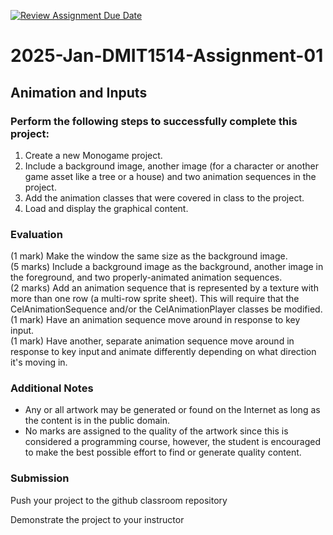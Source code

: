 [![Review Assignment Due Date](https://classroom.github.com/assets/deadline-readme-button-22041afd0340ce965d47ae6ef1cefeee28c7c493a6346c4f15d667ab976d596c.svg)](https://classroom.github.com/a/wdFmkppa)
# 2025-Jan-DMIT1514-Assignment-01
## Animation and Inputs 

### Perform the following steps to successfully complete this project:  

1. Create a new Monogame project.
2. Include a background image, another image (for a character or another game asset like a tree or a house) and two animation sequences in the project.
3. Add the animation classes that were covered in class to the project.
4. Load and display the graphical content.  

### Evaluation  
(1 mark) Make the window the same size as the background image.  
(5 marks) Include a background image as the background, another image in the foreground, and two properly-animated animation sequences.  
(2 marks) Add an animation sequence that is represented by a texture with more than one row (a multi-row sprite sheet). This will require that the CelAnimationSequence and/or the CelAnimationPlayer classes be modified.  
(1 mark) Have an animation sequence move around in response to key input.  
(1 mark) Have another, separate animation sequence move around in response to key input and animate differently depending on what direction it's moving in.  

### Additional Notes
- Any or all artwork may be generated or found on the Internet as long as the content is in the public domain.  
- No marks are assigned to the quality of the artwork since this is considered a programming course, however, the student is encouraged to make the best possible effort to find or generate quality content.  

### Submission  

Push your project to the github classroom repository

Demonstrate the project to your instructor 
 
